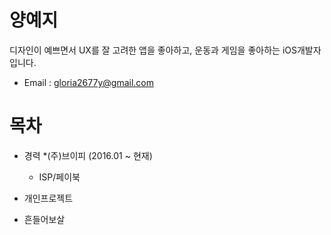 # 양예지
디자인이 예쁘면서 UX를 잘 고려한 앱을 좋아하고, 운동과 게임을 좋아하는 iOS개발자 입니다.

* Email : gloria2677y@gmail.com

# 목차
* 경력
  *(주)브이피 (2016.01 ~ 현재)
    * ISP/페이북

* 개인프로젝트
 + 흔들어보살  
